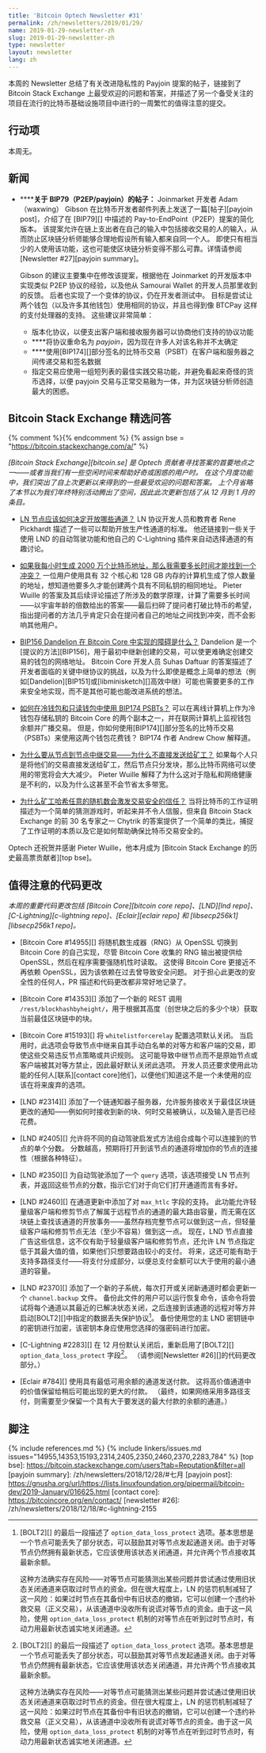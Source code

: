 ```yaml
---
title: 'Bitcoin Optech Newsletter #31'
permalink: /zh/newsletters/2019/01/29/
name: 2019-01-29-newsletter-zh
slug: 2019-01-29-newsletter-zh
type: newsletter
layout: newsletter
lang: zh
---
```

本周的 Newsletter 总结了有关改进隐私性的 Payjoin 提案的帖子，链接到了 Bitcoin Stack Exchange 上最受欢迎的问题和答案，并描述了另一个备受关注的项目在流行的比特币基础设施项目中进行的一周繁忙的值得注意的提交。

## 行动项

本周无。

## 新闻

- **<!--post-about-bip79-p2ep-payjoin-->****关于 BIP79（P2EP/payjoin）的帖子：** Joinmarket 开发者 Adam（waxwing） Gibson 在比特币开发者邮件列表上发送了一篇[帖子][payjoin post]，介绍了在 [BIP79][] 中描述的 Pay-to-EndPoint（P2EP）提案的简化版本。 该提案允许在链上支出者在自己的输入中包括接收交易的人的输入，从而防止区块链分析师能够合理地假设所有输入都来自同一个人。 即使只有相当少的人使用该功能，这也可能使区块链分析变得不那么可靠。详情请参阅[Newsletter #27][payjoin summary]。

  Gibson 的建议主要集中在修改该提案，根据他在 Joinmarket 的开发版本中实现类似 P2EP 协议的经验，以及他从 Samourai Wallet 的开发人员那里收到的反馈。 后者也实现了一个变体的协议，仍在开发者测试中。 目标是尝试让两个钱包（以及许多其他钱包）使用相同的协议，并且也得到像 BTCPay 这样的支付处理器的支持。 这些建议非常简单：

  - 版本化协议，以便支出客户端和接收服务器可以协商他们支持的协议功能
  - **<!--payjoin-->**将协议重命名为 *payjoin*，因为现在许多人对该名称并不太确定
  - **<!--bip174-->**使用[BIP174][]部分签名的比特币交易（PSBT）在客户端和服务器之间传递交易和签名数据
  - 指定交易应使用一组短列表的最佳实践交易功能，并避免看起来奇怪的货币选择，以便 payjoin 交易与正常交易融为一体，并为区块链分析师创造最大的困惑。

## Bitcoin Stack Exchange 精选问答

{% comment %}<!-- https://bitcoin.stackexchange.com/search?tab=votes&q=created%3a1m..%20is%3aanswer -->{% endcomment %}
{% assign bse = "https://bitcoin.stackexchange.com/a/" %}

*[Bitcoin Stack Exchange][bitcoin.se] 是 Optech 贡献者寻找答案的首要地点之一——或者当我们有一些空闲时间来帮助好奇或困惑的用户时。 在这个月度功能中，我们突出了自上次更新以来得到的一些最受欢迎的问题和答案。 上个月省略了本节以为我们年终特别活动腾出了空间，因此此次更新包括了从 12 月到 1 月的条目。*

- **<!--how-should-an-ln-node-decide-which-channels-to-open-->**[LN 节点应该如何决定开放哪些通道？]({{bse}}83362) LN 协议开发人员和教育者 Rene Pickhardt 描述了一些可以帮助开放生产性通道的标准。 他还链接到一些关于使用 LND 的自动驾驶功能和他自己的 C-Lightning 插件来自动选择通道的有趣讨论。

- **<!--if-i-generate-20-million-bitcoin-addresses-an-hour-how-long-until-i-find-a-collision-->**[如果我每小时生成 2000 万个比特币地址，那么我需要多长时间才能找到一个冲突？]({{bse}}83818)
  一位用户使用具有 32 个核心和 128 GB 内存的计算机生成了惊人数量的地址，想知道他要多久才能创建两个具有不同私钥的相同地址。 Pieter Wuille 的答案及其后续评论描述了所涉及的数学原理，计算了需要多长时间——以宇宙年龄的倍数给出的答案——最后扫碎了提问者打破比特币的希望，指出提问者的方法几乎肯定只会在提问者自己的地址之间找到冲突，而不会影响其他用户。

- **<!--what-s-the-hold-up-implementing-bip156-dandelion-in-bitcoin-core-->**[BIP156 Dandelion 在 Bitcoin Core 中实现的障碍是什么？]({{bse}}81503)
  Dandelion 是一个[提议的方法][BIP156]，用于最初中继新创建的交易，可以使更难确定创建交易的钱包的网络地址。 Bitcoin Core 开发人员 Suhas Daftuar 的答案描述了开发者面临的关键中继协议的挑战，以及为什么即使是概念上简单的想法（例如[Dandelion][BIP151]或[libminisketch][]高效中继）可能也需要更多的工作来安全地实现，而不是其他可能也能改进系统的想法。

- **<!--how-to-use-bip174-psbts-with-a-cold-wallet-and-watching-only-wallet-->**[如何在冷钱包和只读钱包中使用 BIP174 PSBTs？]({{bse}}83070)
  可以在离线计算机上作为冷钱包存储私钥的 Bitcoin Core 的两个副本之一，并在联网计算机上监视钱包余额并广播交易。 但是，你如何使用[BIP174][]部分签名的比特币交易（PSBTs）来使用这两个钱包花费钱？ BIP174 作者 Andrew Chow 解释道。

- **<!--why-relay-transactions-from-node-to-node-why-not-send-them-to-miners-directly-->**[为什么要从节点到节点中继交易——为什么不直接发送给矿工？]({{bse}}83054)
  如果每个人只是将他们的交易直接发送给矿工，然后节点只分发块，那么比特币网络可以使用的带宽将会大大减少。 Pieter Wuille 解释了为什么这对于隐私和网络健康是不利的，以及为什么这甚至不会节省太多带宽。

- **<!--why-should-miners-hashing-arbitrary-nonces-inspire-trust-in-transaction-security-->**[为什么矿工哈希任意的随机数会激发交易安全的信任？]({{bse}}83951)
  当将比特币的工作证明描述为一个简单的猜测游戏时，听起来并不令人信服，但来自 Bitcoin Stack Exchange 的前 30 名专家之一 Chytrik 的答案提供了一个简单的类比，捕捉了工作证明的本质以及它是如何帮助确保比特币交易安全的。

Optech 还祝贺并感谢 Pieter Wuille，他本月成为 [Bitcoin Stack Exchange 的历史最高票贡献者][top bse]。

## 值得注意的代码更改

*本周的重要代码更改包括 [Bitcoin Core][bitcoin core repo]、[LND][lnd repo]、[C-Lightning][c-lightning repo]、[Eclair][eclair repo] 和 [libsecp256k1][libsecp256k1 repo]。*

- [Bitcoin Core #14955][] 将随机数生成器（RNG）从 OpenSSL 切换到 Bitcoin Core 的自己实现，尽管 Bitcoin Core 收集的 RNG 输出被提供给 OpenSSL，然后在程序需要强随机性时读取。 这使得 Bitcoin Core 更接近不再依赖 OpenSSL，因为该依赖在过去曾导致安全问题。 对于担心此更改的安全性的任何人，PR 描述和代码更改都非常好地记录了。

- [Bitcoin Core #14353][] 添加了一个新的 REST 调用 `/rest/blockhashbyheight/`，用于根据其高度（创世块之后的多少个块）获取当前最佳区块链中的块。

- [Bitcoin Core #15193][] 将 `whitelistforcerelay` 配置选项默认关闭。 当启用时，此选项会导致节点中继来自其手动白名单的对等方和客户端的交易，即使这些交易违反节点策略或共识规则。 这可能导致中继节点而不是原始节点或客户端被其对等方禁止，因此最好默认关闭此选项。 开发人员还要求使用此功能的任何人[联系][contact core]他们，以便他们知道这不是一个未使用的应该在将来废弃的选项。

- [LND #2314][] 添加了一个链通知器子服务器，允许服务接收关于最佳区块链更改的通知——例如何时接收到新的块、何时交易被确认，以及输入是否已经花费。

- [LND #2405][] 允许将不同的自动驾驶启发式方法组合成每个可以连接到的节点的单个分数。 分数越高，预期将打开到该节点的通道将增加你的节点的连接性（根据各种特征）。

- [LND #2350][] 为自动驾驶添加了一个 `query` 选项，该选项接受 LN 节点列表，并返回这些节点的分数，指示它们对于向它们打开通道而言有多好。

- [LND #2460][] 在通道更新中添加了对 `max_htlc` 字段的支持。 此功能允许轻量级客户端和修剪节点了解属于远程节点的通道的最大路由容量，而无需在区块链上查找该通道的开放事务——虽然存档完整节点可以做到这一点，但轻量级客户端和修剪节点无法（至少不容易）做到这一点。 现在，LND 节点直接广告这些信息，这不仅有助于轻量级客户端和修剪节点，还允许 LN 节点指定低于其最大值的值，如果他们只想要路由较小的支付。 将来，这还可能有助于支持多路径支付——将支付分成部分，以便总支付金额可以大于使用的最小通道的容量。

- [LND #2370][] 添加了一个新的子系统，每次打开或关闭新通道时都会更新一个 `channel.backup` 文件。 备份此文件的用户可以运行恢复命令，该命令将尝试将每个通道以其最近的已解决状态关闭，之后连接到该通道的远程对等方并启动[BOLT2][]中指定的数据丢失保护协议[^fn-data-loss-protect]。 备份使用您的主 LND 密钥链中的密钥进行加密，该密钥本身应使用您选择的强密码进行加密。

- [C-Lightning #2283][] 在 12 月份默认关闭后，重新启用了[BOLT2][] `option_data_loss_protect` 字段[^fn-data-loss-protect]。 （请参阅[Newsletter #26][]的代码更改部分。）

- [Eclair #784][] 使用具有最低可用余额的通道发送付款。 这将高价值通道中的价值保留给稍后可能出现的更大的付款。 （最终，如果网络采用多路径支付，则需要至少保留一个具有大于要发送的最大付款的余额的通道。）

## 脚注

[^fn-data-loss-protect]:
    [BOLT2][] 的最后一段描述了 `option_data_loss_protect` 选项。基本思想是一个节点可能丢失了部分状态，可以鼓励其对等节点发起通道关闭。由于对等节点仍然拥有最新状态，它应该使用该状态关闭通道，并允许两个节点接收其最新余额。

    这种方法确实存在风险——对等节点可能猜测出某些问题并尝试通过使用旧状态关闭通道来窃取过时节点的资金。但在很大程度上，LN 的惩罚机制减轻了这一风险：如果过时节点在其备份中有旧状态的撤销，它可以创建一个违约补救交易（正义交易），从该通道中没收所有说谎对等节点的资金。由于这一风险，使用 `option_data_loss_protect` 机制的对等节点在听到过时节点时，有动力用最新状态诚实地关闭通道。


{% include references.md %}
{% include linkers/issues.md issues="14955,14353,15193,2314,2405,2350,2460,2370,2283,784" %}
[top bse]: https://bitcoin.stackexchange.com/users?tab=Reputation&filter=all
[payjoin summary]: /zh/newsletters/2018/12/28/#七月
[payjoin post]: https://gnusha.org/url/https://lists.linuxfoundation.org/pipermail/bitcoin-dev/2019-January/016625.html
[contact core]: https://bitcoincore.org/en/contact/
[newsletter #26]: /zh/newsletters/2018/12/18/#c-lightning-2155

